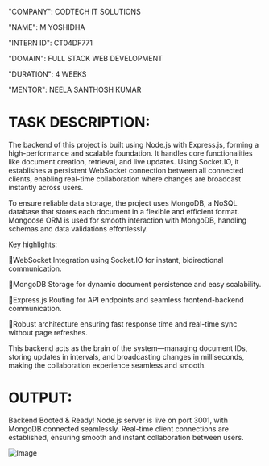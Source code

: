 "COMPANY": CODTECH IT SOLUTIONS

"NAME": M YOSHIDHA

"INTERN ID": CT04DF771

"DOMAIN": FULL STACK WEB DEVELOPMENT

"DURATION": 4 WEEKS

"MENTOR": NEELA SANTHOSH KUMAR




# TASK DESCRIPTION:

The backend of this project is built using Node.js with Express.js, forming a high-performance and scalable foundation. It handles core functionalities like document creation, retrieval, and live updates. Using Socket.IO, it establishes a persistent WebSocket connection between all connected clients, enabling real-time collaboration where changes are broadcast instantly across users.

To ensure reliable data storage, the project uses MongoDB, a NoSQL database that stores each document in a flexible and efficient format. Mongoose ORM is used for smooth interaction with MongoDB, handling schemas and data validations effortlessly.

Key highlights:

  🔹WebSocket Integration using Socket.IO for instant, bidirectional communication.

  🔹MongoDB Storage for dynamic document persistence and easy scalability.

  🔹Express.js Routing for API endpoints and seamless frontend-backend communication.

  🔹Robust architecture ensuring fast response time and real-time sync without page refreshes.

This backend acts as the brain of the system—managing document IDs, storing updates in intervals, and broadcasting changes in milliseconds, making the collaboration experience seamless and smooth.




# OUTPUT:

Backend Booted & Ready! 
Node.js server is live on port 3001, with MongoDB connected seamlessly. Real-time client connections are established, ensuring smooth and instant collaboration between users.




![Image](https://github.com/user-attachments/assets/8e0b2459-d2ba-4ef6-b763-9337a6867ad5)








